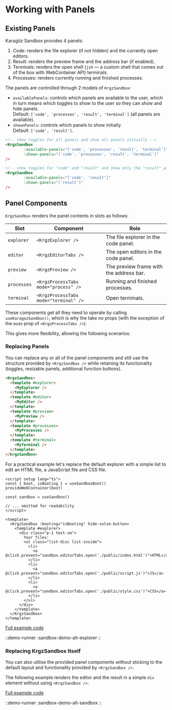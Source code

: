 # Working with Panels

## Existing Panels

Karagöz Sandbox provides 4 panels:
1. Code: renders the file explorer (if not hidden) and the currently open editors.
2. Result: renders the preview frame and the address bar (if enabled).
3. Terminals: renders the open shell (`jsh` &mdash; a custom shell that comes out of the box with WebContainer API) terminals.
4. Processes: renders currently running and finished processes.

The panels are controlled through 2 models of `KrgzSandbox`:
* `availablePanels`: controls which panels are available to the user, which in turn means which toggles to show to 
  the user so they can show and hide panels. 
  <br>
  Default: `['code', 'processes', 'result', 'terminal']` (all panels are available).
* `shownPanels`: controls which panels to show initially.
  <br>
  Default: `['code', 'result']`.

```html
<!-- show toggles for all panels and show all panels initially -->
<KrgzSandbox
        :available-panels="['code', 'processes', 'result', 'terminal']"
        :shown-panels="['code', 'processes', 'result', 'terminal']"
/>

<!-- show toggles for "code" and "result" and show only the "result" panel initially -->
<KrgzSandbox
        :available-panels="['code', 'result']"
        :shown-panels="['result']"
/>
```

## Panel Components

`KrgzSandbox` renders the panel contents in slots as follows:

| Slot        | Component                              | Role                                    |
|-------------|----------------------------------------|-----------------------------------------|
| `explorer`  | `<KrgzExplorer />`                     | The file explorer in the code panel.    |
| `editor`    | `<KrgzEditorTabs />`                   | The open editors in the code panel.     |
| `preview`   | `<KrgzPreview />`                      | The preview frame with the address bar. |
| `processes` | `<KrgzProcessTabs mode="process" />`   | Running and finished processes.         |
| `terminal`  | `<KrgzProcessTabs mode="terminal" />`  | Open terminals.                         |

These components get all they need to operate by calling `useKaragozSandbox()`, which is why the take no props (with 
the exception of the `mode` prop of `<KrgzProcessTabs />`).

This gives more flexibility, allowing the following scenarios:

### Replacing Panels

You can replace any or all of the panel components and still use the structure provided by `<KrgzSandbox />` while 
retaining its functionality (toggles, resizable panels, additional function buttons).

```html
<KrgzSandbox>
  <template #explorer>
    <MyExplorer />
  </template>
  <template #editor>
    <MyEditor />
  </template>
  <template #preview>
    <MyPreview />
  </template>
  <template #processes>
    <MyProcesses />
  </template>
  <template #terminal>
    <MyTerminal />
  </template>
</krgzSandbox>
```

For a practical example let's replace the default explorer with a simple list to edit an HTML file, a JavaScript 
file and CSS file.

```vue
<script setup lang="ts">
const { boot, isBooting } = useSandboxBoot()
provideWebContainer(boot)

const sandbox = useSandbox()

// ... omitted for readability 
</script>

<template>
  <KrgzSandbox :booting="isBooting" hide-solve-button>
    <template #explorer>
      <div class="p-1 text-sm">
        Your files:
        <ul class="list-disc list-inside">
          <li>
            <a @click.prevent="sandbox.editorTabs.open('./public/index.html')">HTML</a>
          </li>
          <li>
            <a @click.prevent="sandbox.editorTabs.open('./public/script.js')">JS</a>
          </li>
          <li>
            <a @click.prevent="sandbox.editorTabs.open('./public/style.css')">CSS</a>
          </li>
        </ul>
      </div>
    </template>
  </KrgzSandbox>
</template>
```

[Full example code](https://github.com/frontendat/karagoz/blob/main/apps/docs/components/content/sandbox/demo/SandboxDemoAltExplorer.vue)

::demo-runner
:sandbox-demo-alt-explorer
::

### Replacing KrgzSandbox Itself

You can also utilise the provided panel components without sticking to the default layout and functionality provided 
by  `<KrgzSandbox />`.

The following example renders the editor and the result in a simple `div` element without using `<KrgzSandbox />`.

[Full example code](https://github.com/frontendat/karagoz/blob/main/apps/docs/components/content/sandbox/demo/SandboxDemoAltSandbox.vue)

::demo-runner
:sandbox-demo-alt-sandbox
::
